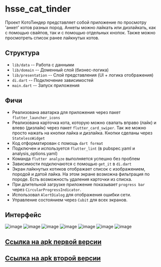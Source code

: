 # hsse_cat_tinder

Проект КотоТиндер представляет собой приложение по просмотру 'анкет' котов разных пород. Анкеты можно лайкать или дизлайкать, как с помощью свайпов, так и с помощью отдельных кнопок. Также можно просмотреть список ранее лайкнутых котов.

## Структура 

- `lib/data` -- Работа с данными
- `lib/domain` -- Доменный слой (бизнес-логика)
- `lib/presentation` -- Слой представления (UI + логика отображения)
- `di.dart` -- Подключение зависимостей
- `main.dart` -- Запуск приложения


## Фичи
- Реализована аватарка для приложения через пакет `flutter_launcher_icons`
- Реализована карточка кота, которую можно свапать вправо (лайк) и влево (дизлайк) через пакет `flutter_card_swiper`. Так же можно просто нажать на кнопки лайка и дизлайка. Кнопки сделаны через `StatelessWidget`
- Код отформатирован с помощь `dart format`
- Подключен и используется `flutter_lint` (в pubspec.yaml и analysis_options.yaml)
- Команда `flutter analyze` выполняется успешно без проблем
- Зависимости подключаются с помощью `get_it` в `di.dart`
- Экран лайкнутых котиков отображает список с изображением, породой и датой лайка. На этом экране возможна фильтрация по породе. Есть возможность удаления карточки из списка.
- При длительной загрузке приложение показывает `progress bar` через `CircularProgressIndicator`.
- Использовал `AlertDialog` для отображения ошибки сети.
- Управление состоянием через `Cubit` для всех экранов. 

## Интерфейс
![image](https://github.com/user-attachments/assets/1a9b5ac9-8935-41b7-8607-0388c95b371d)
![image](https://github.com/user-attachments/assets/8260b487-dcb1-4d4b-b646-61c8c596b9e6)
![image](https://github.com/user-attachments/assets/854dc1c6-0e8b-4602-bb48-94946795866c)
![image](https://github.com/user-attachments/assets/0db444d4-27e3-49b0-96fe-614a015525b2)
![image](https://github.com/user-attachments/assets/535ec530-ca8b-4e68-be3d-606e95173945)
![image](https://github.com/user-attachments/assets/491fb595-524d-4df5-b3b3-58b166481e52)
![image](https://github.com/user-attachments/assets/c6f8dc96-f6a3-4280-b667-af89b9b1f627)


## [Ссылка на apk первой версии](https://github.com/Xrander24/Flutter_HSSE_2025_HW/raw/refs/heads/main/app-release.apk)
## [Cсылка на apk второй версии](https://github.com/Xrander24/Flutter_HSSE_2025_HW/raw/refs/heads/main/app-release_2.0.apk)
